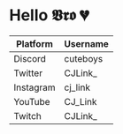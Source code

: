 
# Hello 𝖁𝖗𝖔 💔

| Platform | Username |
| -------- | -------- |
| Discord |  cuteboys |
| Twitter | CJLink_ |
| Instagram | cj_link |
| YouTube | CJ_Link |
| Twitch | CJLink_ |

